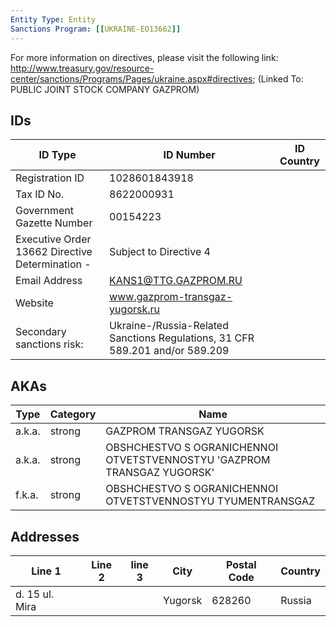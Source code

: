 ```yaml
---
Entity Type: Entity
Sanctions Program: [[UKRAINE-EO13662]]
---
```

For more information on directives, please visit the following link: http://www.treasury.gov/resource-center/sanctions/Programs/Pages/ukraine.aspx#directives; (Linked To: PUBLIC JOINT STOCK COMPANY GAZPROM)

## IDs
| ID Type | ID Number | ID Country |
|---------|-----------|------------|
| Registration ID | 1028601843918 |  |
| Tax ID No. | 8622000931 |  |
| Government Gazette Number | 00154223 |  |
| Executive Order 13662 Directive Determination - | Subject to Directive 4 |  |
| Email Address | KANS1@TTG.GAZPROM.RU |  |
| Website | www.gazprom-transgaz-yugorsk.ru |  |
| Secondary sanctions risk: | Ukraine-/Russia-Related Sanctions Regulations, 31 CFR 589.201 and/or 589.209 |  |


## AKAs
| Type | Category | Name      | 
|------|----------|-----------|
| a.k.a. | strong | GAZPROM TRANSGAZ YUGORSK |
| a.k.a. | strong | OBSHCHESTVO S OGRANICHENNOI OTVETSTVENNOSTYU 'GAZPROM TRANSGAZ YUGORSK' |
| f.k.a. | strong | OBSHCHESTVO S OGRANICHENNOI OTVETSTVENNOSTYU TYUMENTRANSGAZ |


## Addresses
| Line 1 | Line 2 | line 3 | City | Postal Code| Country | 
|--------|--------|--------|------|------------|---------|
| d. 15 ul. Mira |  |  | Yugorsk | 628260 | Russia |

